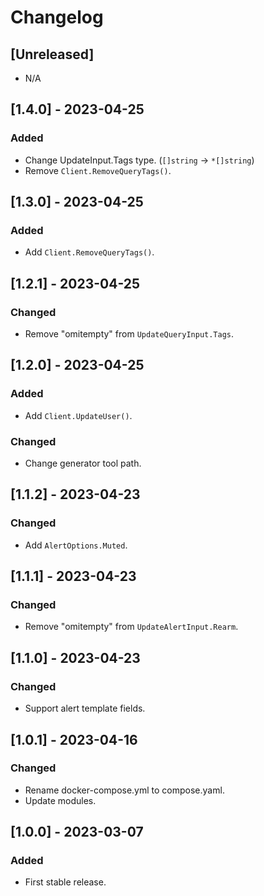 # Changelog

## [Unreleased]

* N/A

## [1.4.0] - 2023-04-25

### Added

* Change UpdateInput.Tags type. (`[]string` -> `*[]string`)
* Remove `Client.RemoveQueryTags()`.

## [1.3.0] - 2023-04-25

### Added

* Add `Client.RemoveQueryTags()`.

## [1.2.1] - 2023-04-25

### Changed

* Remove "omitempty" from `UpdateQueryInput.Tags`.

## [1.2.0] - 2023-04-25

### Added

* Add `Client.UpdateUser()`.

### Changed

* Change generator tool path.

## [1.1.2] - 2023-04-23

### Changed

* Add `AlertOptions.Muted`.

## [1.1.1] - 2023-04-23

### Changed

* Remove "omitempty" from `UpdateAlertInput.Rearm`.

## [1.1.0] - 2023-04-23

### Changed

- Support alert template fields.

## [1.0.1] - 2023-04-16

### Changed

- Rename docker-compose.yml to compose.yaml.
- Update modules.

## [1.0.0] - 2023-03-07

### Added

- First stable release.

<!-- cf. https://keepachangelog.com/ -->
